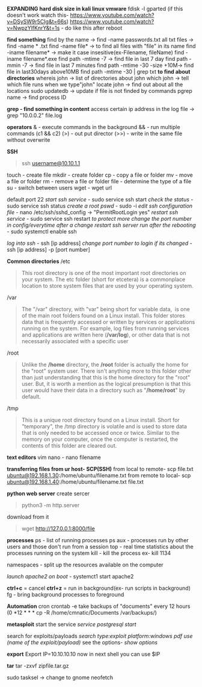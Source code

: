 **EXPANDING hard disk size in kali linux vmware**
fdisk -l
gparted (if this doesn't work watch this- https://www.youtube.com/watch?v=DSySW9r5CIg&t=66s)
https://www.youtube.com/watch?v=NwpzYlfKnrY&t=1s - do like this
after reboot

__find something__
find by the name -> find -name passwords.txt
all txt files -> find -name * .txt
find -name file* -> to find all files with "file" in its name
find -iname filename* -> make it case insesitive(ex-Filename, fileName)
find -iname filename*.exe 
find path -mtime -7 -> find file in last 7 day
find path -mmin -7 -> find file in last 7 minutes
find path -mtime -30 -size +10M-> find file in last30days above10MB
find path -mtime -30 | grep txt
__to find about directories__
whereis john -> list of directories about john
which john -> tell which file runs when we type"john"
locate john -> find out about all the locations 
sudo updatedb -> update if file is not finded by commands
pgrep name -> find process ID


__grep - find something in content__
access certain ip address in the log file -> grep "10.0.0.2" file.log

__operators__
& - execute commands in the background
&& - run multiple commands (c1 && c2)
(>) - out put director
(>>) - write in the same file without overwrite

__SSH__ 
>ssh username@10.10.1.1

touch - create file
mkdir - create folder
cp - copy a file or folder
mv - move a file or folder
rm - remove a file or folder
file - determine the type of a file
su - switch between users
wget - wget url

default port 22
*start ssh service* - sudo service ssh start
*check the status* - sudo service ssh status
*create a root pswd* - sudo -i
*edit ssh configuration file* - nano /etc/ssh/sshd_config -> "PermitRootLogin yes"
*restart ssh service* - sudo service ssh restart
*to protect more change the port number in config/everytime after a change restart*
*ssh server run after the rebooting* - sudo systemctl enable ssh

*log into ssh* - ssh [ip address] 
*change port number to login if its changed* - ssh [ip address] -p [port number]

__Common directories__
/etc
>This root directory is one of the most important root directories on your system. The etc folder (short for etcetera) is a commonplace location to store system files that are used by your operating system.

/var
>The "/var" directory, with "var" being short for variable data,  is one of the main root folders found on a Linux install. This folder stores data that is frequently accessed or written by services or applications running on the system. For example, log files from running services and applications are written here (**/var/log**), or other data that is not necessarily associated with a specific user

/root
>Unlike the **/home** directory, the **/root** folder is actually the home for the "root" system user. There isn't anything more to this folder other than just understanding that this is the home directory for the "root" user. But, it is worth a mention as the logical presumption is that this user would have their data in a directory such as "**/home/root**" by default.

/tmp
>This is a unique root directory found on a Linux install. Short for "temporary", the /tmp directory is volatile and is used to store data that is only needed to be accessed once or twice. Similar to the memory on your computer, once the computer is restarted, the contents of this folder are cleared out.

__text editors__
vim
nano - nano filename

__transferring files from ur host- SCP(SSH)__
from local to remote-
 scp file.txt ubuntu@192.168.1.30:/home/ubuntu/filename.txt
from remote to local-
 scp ubuntu@192.168.1.40:/home/ubuntu/filename.txt file.txt

__python web server__
create sercer
> python3 -m http.server

download from it
> wget http://127.0.0.1:8000/file

__processes__
ps - list of running processes
ps aux - processes run by other users and those don't run from a session
top - real time statistics about the processes running on the system
kill - kill the process ex- kill 1134

namespaces - split up the resources available on the computer

_launch apache2 on boot_ - systemct1 start apache2

__ctrl+c__ = cancel
__ctrl+z__ = run in background(ex- run scripts in background)
fg - bring background processes to foreground

__Automation__
cron
crontab -e
take backups of "documents" every 12 hours
(0 *12 * * * cp -R /home/cmnatic/Documents /var/backups/)

**metasploit**
start the service 
*service postgresql start*

search for exploits/payloads
*search type:exploit platform:windows pdf*
*use (name of the exploit/payload)*
see the options- *show options*

**export**
Export IP=10.10.10.10
now in next shell you can use $IP

__tar__
tar -zxvf zipfile.tar.gz

sudo tasksel -> change to gnome
neofetch











